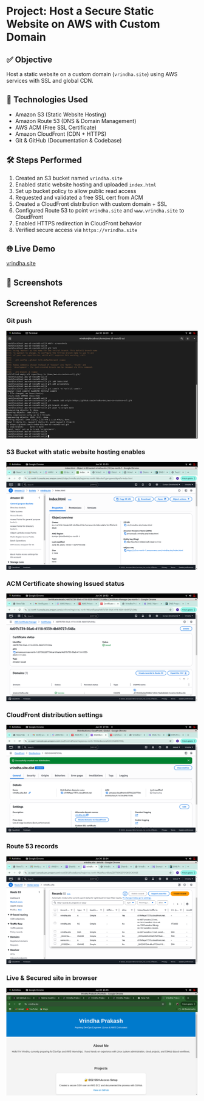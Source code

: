 # Project: Host a Secure Static Website on AWS with Custom Domain

## ✅ Objective
Host a static website on a custom domain (`vrindha.site`) using AWS services with SSL and global CDN.

## 🔧 Technologies Used
- Amazon S3 (Static Website Hosting)
- Amazon Route 53 (DNS & Domain Management)
- AWS ACM (Free SSL Certificate)
- Amazon CloudFront (CDN + HTTPS)
- Git & GitHub (Documentation & Codebase)

## 🛠️ Steps Performed
1. Created an S3 bucket named `vrindha.site`
2. Enabled static website hosting and uploaded `index.html`
3. Set up bucket policy to allow public read access
4. Requested and validated a free SSL cert from ACM
5. Created a CloudFront distribution with custom domain + SSL
6. Configured Route 53 to point `vrindha.site` and `www.vrindha.site` to CloudFront
7. Enabled HTTPS redirection in CloudFront behavior
8. Verified secure access via `https://vrindha.site`

## 🌐 Live Demo
[vrindha.site](vrindha.site)

## 📸 Screenshots
## Screenshot References

### Git push
![Git push](screenshots/gitpush.png)

### S3 Bucket with static website hosting enables 
![S3Bucket](screenshots/S3Bucket.png)

### ACM Certificate showing Issued status
![ACM](screenshots/ACM.png)

### CloudFront distribution settings
![CloudFront](screenshots/CloudFront.png)

### Route 53 records
![Route53](screenshots/Route53.png)

### Live & Secured site in browser
![site](screenshots/site.png)



